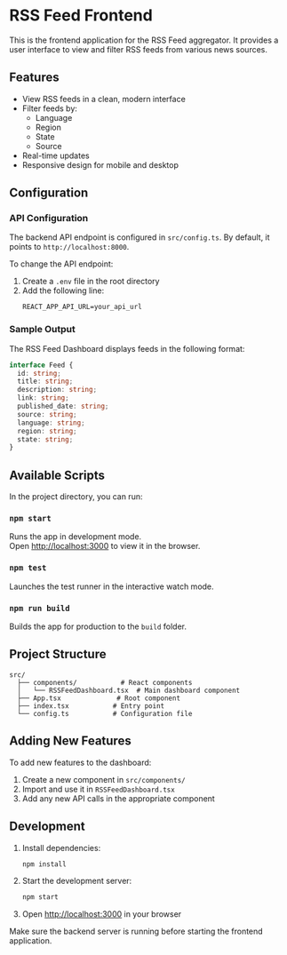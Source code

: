 # RSS Feed Frontend

This is the frontend application for the RSS Feed aggregator. It provides a user interface to view and filter RSS feeds from various news sources.

## Features

- View RSS feeds in a clean, modern interface
- Filter feeds by:
  - Language
  - Region
  - State
  - Source
- Real-time updates
- Responsive design for mobile and desktop

## Configuration

### API Configuration

The backend API endpoint is configured in `src/config.ts`. By default, it points to `http://localhost:8000`.

To change the API endpoint:
1. Create a `.env` file in the root directory
2. Add the following line:
   ```
   REACT_APP_API_URL=your_api_url
   ```

### Sample Output

The RSS Feed Dashboard displays feeds in the following format:

```typescript
interface Feed {
  id: string;
  title: string;
  description: string;
  link: string;
  published_date: string;
  source: string;
  language: string;
  region: string;
  state: string;
}
```

## Available Scripts

In the project directory, you can run:

### `npm start`

Runs the app in development mode.\
Open [http://localhost:3000](http://localhost:3000) to view it in the browser.

### `npm test`

Launches the test runner in the interactive watch mode.

### `npm run build`

Builds the app for production to the `build` folder.

## Project Structure

```
src/
  ├── components/           # React components
  │   └── RSSFeedDashboard.tsx  # Main dashboard component
  ├── App.tsx              # Root component
  ├── index.tsx           # Entry point
  └── config.ts           # Configuration file
```

## Adding New Features

To add new features to the dashboard:

1. Create a new component in `src/components/`
2. Import and use it in `RSSFeedDashboard.tsx`
3. Add any new API calls in the appropriate component

## Development

1. Install dependencies:
   ```bash
   npm install
   ```

2. Start the development server:
   ```bash
   npm start
   ```

3. Open [http://localhost:3000](http://localhost:3000) in your browser

Make sure the backend server is running before starting the frontend application.
